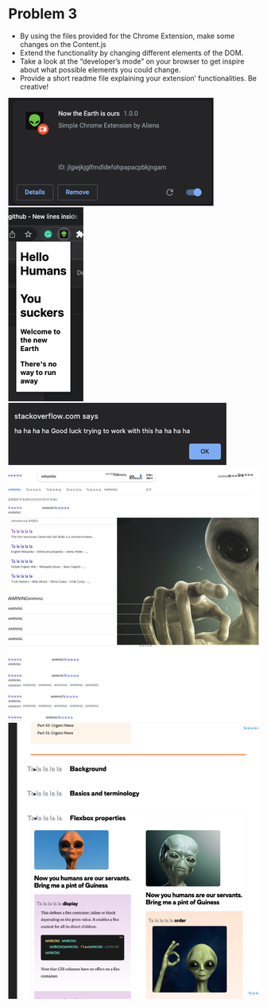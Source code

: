 # Problem 3

- By using the files provided for the Chrome Extension, make some changes on the Content.js
- Extend the functionality by changing different elements of the DOM. 
- Take a look at the “developer’s mode” on your browser to get inspire about what possible elements you could change. 
- Provide a short readme file explaining your extension’ functionalities. Be creative!

![Sketch](/images/ext1.png) ![Sketch](/images/ext2.png)
![Sketch](/images/ext3.png)
![Sketch](/images/ext4.png)
![Sketch](/images/ext5.png)